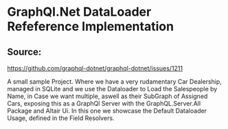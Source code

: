 ﻿# GraphQl.Net DataLoader Refeference Implementation

## Source:
https://github.com/graphql-dotnet/graphql-dotnet/issues/1211


A small sample Project. Where we have a very rudamentary Car Dealership, managed in SQLite and we use the Dataloader to Load the Salespeople by Name, in Case we want multiple, aswell as their SubGraph of Assigned Cars, exposing this as a GraphQl Server with the GraphQL.Server.All Package and Altair Ui.
In this one we showcase the Default Dataloader Usage, defined in the Field Resolvers.
